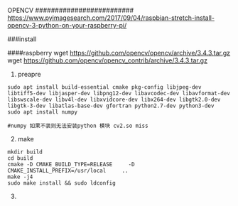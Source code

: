 OPENCV
#########################
https://www.pyimagesearch.com/2017/09/04/raspbian-stretch-install-opencv-3-python-on-your-raspberry-pi/

###install

####raspberry
wget https://github.com/opencv/opencv/archive/3.4.3.tar.gz
wget https://github.com/opencv/opencv_contrib/archive/3.4.3.tar.gz


1. preapre
```
sudo apt install build-essential cmake pkg-config libjpeg-dev libtiff5-dev libjasper-dev libpng12-dev libavcodec-dev libavformat-dev libswscale-dev libv4l-dev libxvidcore-dev libx264-dev libgtk2.0-dev libgtk-3-dev libatlas-base-dev gfortran python2.7-dev python3-dev
sudo apt install numpy

#numpy 如果不装则无法安装python 模块 cv2.so miss

```
2. make
```
mkdir build
cd build
cmake -D CMAKE_BUILD_TYPE=RELEASE     -D CMAKE_INSTALL_PREFIX=/usr/local     ..
make -j4
sudo make install && sudo ldconfig
```

3. 
